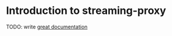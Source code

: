 # Introduction to streaming-proxy

TODO: write [great documentation](http://jacobian.org/writing/what-to-write/)
